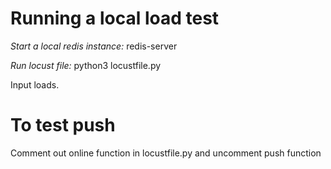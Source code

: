 # Running a local load test
*Start a local redis instance:*
redis-server

*Run locust file:*
python3 locustfile.py

Input loads.

# To test push
Comment out online function in locustfile.py and uncomment push function


